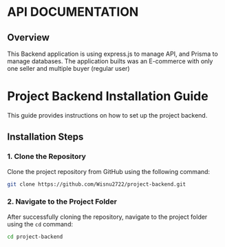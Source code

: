 # API DOCUMENTATION

## Overview
This Backend application is using express.js to manage API, and Prisma to manage databases. The application builts was an E-commerce with only one seller and multiple buyer (regular user)

# Project Backend Installation Guide

This guide provides instructions on how to set up the project backend.

## Installation Steps

### 1. Clone the Repository

Clone the project repository from GitHub using the following command:

```bash
git clone https://github.com/Wisnu2722/project-backend.git
```
### 2. Navigate to the Project Folder

After successfully cloning the repository, navigate to the project folder using the `cd` command:

```bash
cd project-backend
```

